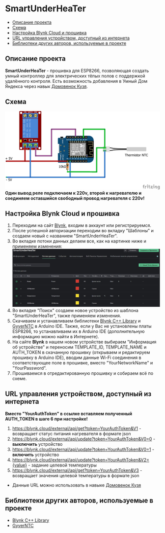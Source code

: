 # SmartUnderHeaTer
* [Описание проекта](#chapter-0)
* [Схема](#chapter-1)
* [Настройка Blynk Cloud и прошивка](#chapter-2)
* [URL управления устройством, доступный из интернета](#chapter-3)
* [Библиотеки других авторов, используемые в проекте](#chapter-4)

<a id="chapter-0"></a>
## Описание проекта
**SmartUnderHeaTer** - прошивка для ESP8266, позволяющая создать умный контроллер для электрических тёпых полов с поддержкой удалённого контроля. Есть возможность добавления в Умный Дом Яндекса через навык [Домовенок Кузя](https://alexstar.ru/).

<a id="chapter-1"></a>
## Схема
![SCHEME](https://github.com/redn1ghtz/SmartUnderHeaTer/blob/main/Pictures/SmartUnderHeaTer.png)
**Один вывод реле подключаем к 220v, второй к нагревателю и соединяем оставшийся свободный провод нагревателя с 220v!**

<a id="chapter-2"></a>
## Настройка Blynk Cloud и прошивка
1) Переходим на сайт [Blynk](https://blynk.io/), входим в аккаунт или регистрируемся.
2) После успешной авторизации переходим во вкладку "Шаблоны" и создаем новый с названием "SmartUnderHeaTer".
3) Во вкладке потоки данных делаем все, как на картинке ниже и применяем изменения:
![SETTINGS](https://github.com/redn1ghtz/SmartUnderHeaTer/blob/main/Pictures/blynkset.jpg)
4) Во вкладке "Поиск" создаем новое устройство из шаблона "SmartUnderHeaTer", также применяем изменения.
5) Скачиваем и устанавливаем библиотеки [Blynk C++ Library](https://github.com/blynkkk/blynk-library) и [GyverNTC](https://github.com/GyverLibs/GyverNTC) в Arduino IDE. Также, если у Вас не установлены платы ESP8266, то устанавливаем их в Arduino IDE (дополнительную информацию можно найти в Интернете).
6) На сайте **Blynk** в нашем новом устройстве выбираем "Информация об устройстве" и переносим TEMPLATE_ID, TEMPLATE_NAME и AUTH_TOKEN в скачанную прошивку (открываем и редактируем прошивку в Arduino IDE), вводим данные Wi-Fi соединения в соответствующее поле в прошивке, вместо "YourNetworkName" и "YourPassword".
7) Прошиваемся в отредактированную прошивку и собираем всё по схеме.

<a id="chapter-3"></a>
## URL управления устройством, доступный из интернета
**Вместо "YourAuthToken" в ссылке вставляем полученный AUTH_TOKEN в шаге 6 при настройке!**
1) https://blynk.cloud/external/api/get?token=YourAuthToken&V1 - возвращает статус питания нагревателя в формате json
2) https://blynk.cloud/external/api/update?token=YourAuthToken&V0=0 - **выключить** устройство
3) https://blynk.cloud/external/api/update?token=YourAuthToken&V0=1 - **включить** устройство
4) https://blynk.cloud/external/api/update?token=YourAuthToken&V2={value} - задание целевой температуры
5) https://blynk.cloud/external/api/get?token=YourAuthToken&V3 - возвращает значения целевой температуры в формате json
* Данные URL можно использовать в навыке [Домовенок Кузя](https://alexstar.ru/)

<a id="chapter-4"></a>
## Библиотеки других авторов, используемые в проекте
* [Blynk C++ Library](https://github.com/blynkkk/blynk-library)
* [GyverNTC](https://github.com/GyverLibs/GyverNTC)

